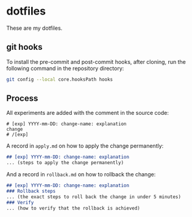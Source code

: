 # dotfiles

These are my dotfiles.

## git hooks
To install the pre-commit and post-commit hooks, after cloning, run the following command in the repository directory:
```sh
git config --local core.hooksPath hooks
```

## Process

All experiments are added with the comment in the source code:
```shell
# [exp] YYYY-mm-DD: change-name: explanation
change
# /[exp]
```

A record in `apply.md` on how to apply the change permanently:

```markdown
## [exp] YYYY-mm-DD: change-name: explanation
... (steps to apply the change permanently)

```

And a record in `rollback.md` on how to rollback the change:

```markdown
## [exp] YYYY-mm-DD: change-name: explanation
### Rollback steps
... (the exact steps to roll back the change in under 5 minutes)
### Verify
... (how to verify that the rollback is achieved)

```
